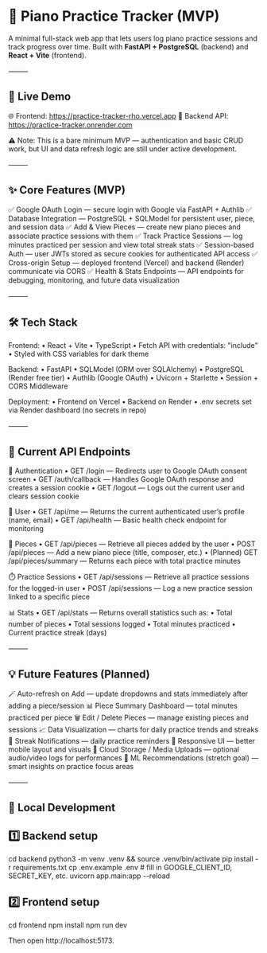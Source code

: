 # **🎹 Piano Practice Tracker (MVP)**

A minimal full-stack web app that lets users log piano practice sessions and track progress over time.
Built with **FastAPI + PostgreSQL** (backend) and **React + Vite** (frontend).

⸻

## 🚀 Live Demo

🌐 Frontend: https://practice-tracker-rho.vercel.app
🧠 Backend API: https://practice-tracker.onrender.com

⚠️ Note: This is a bare minimum MVP — authentication and basic CRUD work, but UI and data refresh logic are still under active development.

⸻

## ✨ Core Features (MVP)

✅ Google OAuth Login — secure login with Google via FastAPI + Authlib
✅ Database Integration — PostgreSQL + SQLModel for persistent user, piece, and session data
✅ Add & View Pieces — create new piano pieces and associate practice sessions with them
✅ Track Practice Sessions — log minutes practiced per session and view total streak stats
✅ Session-based Auth — user JWTs stored as secure cookies for authenticated API access
✅ Cross-origin Setup — deployed frontend (Vercel) and backend (Render) communicate via CORS
✅ Health & Stats Endpoints — API endpoints for debugging, monitoring, and future data visualization

⸻

## 🛠️ Tech Stack

Frontend:
	•	React + Vite
	•	TypeScript
	•	Fetch API with credentials: "include"
	•	Styled with CSS variables for dark theme

Backend:
	•	FastAPI
	•	SQLModel (ORM over SQLAlchemy)
	•	PostgreSQL (Render free tier)
	•	Authlib (Google OAuth)
	•	Uvicorn + Starlette
	•	Session + CORS Middleware

Deployment:
	•	Frontend on Vercel
	•	Backend on Render
	•	.env secrets set via Render dashboard (no secrets in repo)

⸻

## 🧩 Current API Endpoints

🔐 Authentication
	•	GET /login — Redirects user to Google OAuth consent screen
	•	GET /auth/callback — Handles Google OAuth response and creates a session cookie
	•	GET /logout — Logs out the current user and clears session cookie

👤 User
	•	GET /api/me — Returns the current authenticated user’s profile (name, email)
	•	GET /api/health — Basic health check endpoint for monitoring

🎵 Pieces
	•	GET /api/pieces — Retrieve all pieces added by the user
	•	POST /api/pieces — Add a new piano piece (title, composer, etc.)
	•	(Planned) GET /api/pieces/summary — Returns each piece with total practice minutes

⏱️ Practice Sessions
	•	GET /api/sessions — Retrieve all practice sessions for the logged-in user
	•	POST /api/sessions — Log a new practice session linked to a specific piece

📊 Stats
	•	GET /api/stats — Returns overall statistics such as:
	•	Total number of pieces
	•	Total sessions logged
	•	Total minutes practiced
	•	Current practice streak (days)

⸻

## 💡 Future Features (Planned)

🪄 Auto-refresh on Add — update dropdowns and stats immediately after adding a piece/session
📊 Piece Summary Dashboard — total minutes practiced per piece
🗑️ Edit / Delete Pieces — manage existing pieces and sessions
📈 Data Visualization — charts for daily practice trends and streaks
🔔 Streak Notifications — daily practice reminders
📱 Responsive UI — better mobile layout and visuals
💾 Cloud Storage / Media Uploads — optional audio/video logs for performances
🧠 ML Recommendations (stretch goal) — smart insights on practice focus areas

⸻

## 🧭 Local Development 
## 1️⃣ Backend setup
cd backend
python3 -m venv .venv && source .venv/bin/activate
pip install -r requirements.txt
cp .env.example .env  # fill in GOOGLE_CLIENT_ID, SECRET_KEY, etc.
uvicorn app.main:app --reload

## 2️⃣ Frontend setup
cd frontend
npm install
npm run dev

Then open http://localhost:5173.
